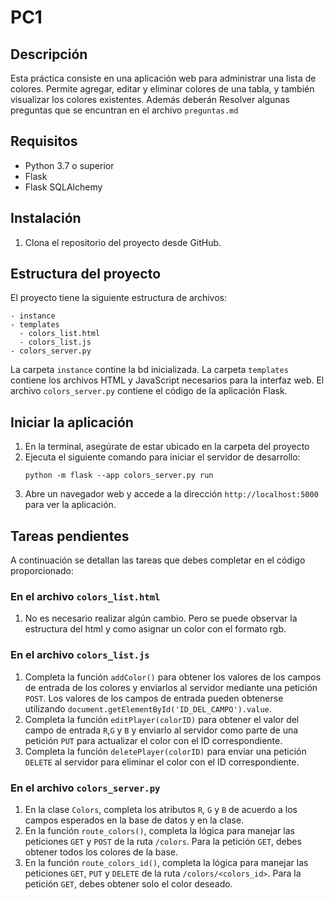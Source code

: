 # PC1

## Descripción
Esta práctica consiste en una aplicación web para administrar una lista de colores. Permite agregar, editar y eliminar colores de una tabla, y también visualizar los colores existentes. Además deberán Resolver algunas preguntas que se encuntran en el archivo `preguntas.md`

## Requisitos
- Python 3.7 o superior
- Flask
- Flask SQLAlchemy

## Instalación
1. Clona el repositorio del proyecto desde GitHub.

## Estructura del proyecto
El proyecto tiene la siguiente estructura de archivos:

```
- instance
- templates
  - colors_list.html
  - colors_list.js
- colors_server.py
```

La carpeta `instance` contine la bd inicializada. La carpeta `templates` contiene los archivos HTML y JavaScript necesarios para la interfaz web. El archivo `colors_server.py` contiene el código de la aplicación Flask.

## Iniciar la aplicación
1. En la terminal, asegúrate de estar ubicado en la carpeta del proyecto
2. Ejecuta el siguiente comando para iniciar el servidor de desarrollo:
   ```
   python -m flask --app colors_server.py run
   ```
3. Abre un navegador web y accede a la dirección `http://localhost:5000` para ver la aplicación.

## Tareas pendientes
A continuación se detallan las tareas que debes completar en el código proporcionado:

### En el archivo `colors_list.html`
1. No es necesario realizar algún cambio. Pero se puede observar la estructura del html y como asignar un color con el formato rgb.

### En el archivo `colors_list.js`
1. Completa la función `addColor()` para obtener los valores de los campos de entrada de los colores y enviarlos al servidor mediante una petición `POST`. Los valores de los campos de entrada pueden obtenerse utilizando `document.getElementById('ID_DEL_CAMPO').value`.
2. Completa la función `editPlayer(colorID)` para obtener el valor del campo de entrada `R`,`G` y `B` y enviarlo al servidor como parte de una petición `PUT` para actualizar el color con el ID correspondiente.
3. Completa la función `deletePlayer(colorID)` para enviar una petición `DELETE` al servidor para eliminar el color con el ID correspondiente.

### En el archivo `colors_server.py`
1. En la clase `Colors`, completa los atributos `R`, `G` y `B` de acuerdo a los campos esperados en la base de datos y en la clase.
2. En la función `route_colors()`, completa la lógica para manejar las peticiones `GET` y `POST` de la ruta `/colors`. Para la petición `GET`, debes obtener todos los colores de la base.
3. En la función `route_colors_id()`, completa la lógica para manejar las peticiones `GET`, `PUT` y `DELETE` de la ruta `/colors/<colors_id>`. Para la petición `GET`, debes obtener solo el color deseado.
